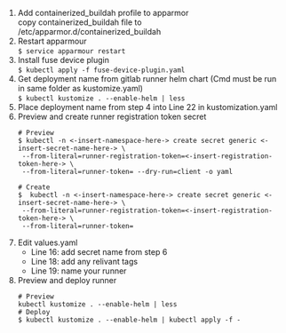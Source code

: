 1. Add containerized_buildah profile to apparmor    
   copy containerized_buildah file to /etc/apparmor.d/containerized_buildah
2. Restart apparmour       
   `$ service apparmour restart`
3. Install fuse device plugin    
   `$ kubectl apply -f fuse-device-plugin.yaml`
4. Get deployment name from gitlab runner helm chart (Cmd must be run in same folder as kustomize.yaml)    
   `$ kubectl kustomize . --enable-helm | less`
5. Place deployment name from step 4 into Line 22 in kustomization.yaml    
6. Preview and create runner registration token secret    
   ```
   # Preview
   $ kubectl -n <-insert-namespace-here-> create secret generic <-insert-secret-name-here-> \
    --from-literal=runner-registration-token=<-insert-registration-token-here-> \
    --from-literal=runner-token= --dry-run=client -o yaml

   # Create
   $  kubectl -n <-insert-namespace-here-> create secret generic <-insert-secret-name-here-> \
    --from-literal=runner-registration-token=<-insert-registration-token-here-> \
    --from-literal=runner-token=
    ```
7. Edit values.yaml
   - Line 16: add secret name from step 6
   - Line 18: add any relivant tags 
   - Line 19: name your runner
8. Preview and deploy runner
   ```
   # Preview
   kubectl kustomize . --enable-helm | less
   # Deploy
   $ kubectl kustomize . --enable-helm | kubectl apply -f - 
   ```
